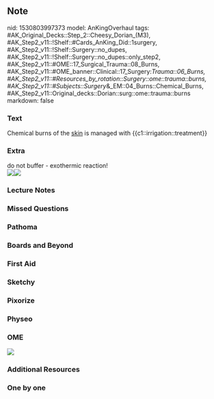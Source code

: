 ## Note
nid: 1530803997373
model: AnKingOverhaul
tags: #AK_Original_Decks::Step_2::Cheesy_Dorian_(M3), #AK_Step2_v11::!Shelf::#Cards_AnKing_Did::1surgery, #AK_Step2_v11::!Shelf::Surgery::no_dupes, #AK_Step2_v11::!Shelf::Surgery::no_dupes::only_step2, #AK_Step2_v11::#OME::17_Surgical_Trauma::08_Burns, #AK_Step2_v11::#OME_banner::Clinical::17_Surgery:_Trauma::06_Burns, #AK_Step2_v11::#Resources_by_rotation::Surgery::ome::trauma::burns, #AK_Step2_v11::#Subjects::Surgery_&_EM::04_Burns::Chemical_Burns, #AK_Step2_v11::Original_decks::Dorian::surg::ome::trauma::burns
markdown: false

### Text
Chemical burns of the <u>skin</u> is managed with
{{c1::irrigation::treatment}}

### Extra
<div>
  do not buffer - exothermic reaction!
</div><img src="paste-490489560170497.jpg"><img src=
"paste-490502445072385.jpg">

### Lecture Notes


### Missed Questions


### Pathoma


### Boards and Beyond


### First Aid


### Sketchy


### Pixorize


### Physeo


### OME
<div class="ome-widget">
  <a href=
  "https://onlinemeded.org/spa/surgery-trauma/burns/acquire?ref=anki">
  <img src="_OME_AnkiFlashcards_Lesson_5.png"></a>
</div>

### Additional Resources


### One by one

